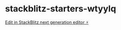 # stackblitz-starters-wtyylq

[Edit in StackBlitz next generation editor ⚡️](https://stackblitz.com/~/github.com/ArisLooi/stackblitz-starters-wtyylq)